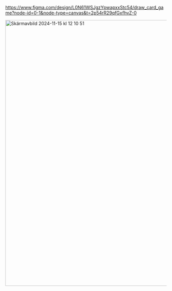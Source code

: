https://www.figma.com/design/L0N61WSJgzYpwapxxStc54/draw_card_game?node-id=0-1&node-type=canvas&t=2p54rR29qfGxfhvZ-0

<img width="829" alt="Skärmavbild 2024-11-15 kl  12 10 51" src="https://github.com/user-attachments/assets/66409aa6-2f1b-4cc7-8c25-4a520e788c10">
